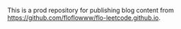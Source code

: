 This is a prod repository for publishing blog content from https://github.com/floflowww/flo-leetcode.github.io.
